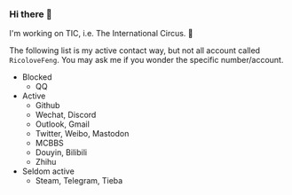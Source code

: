 ### Hi there 👋

I'm working on TIC, i.e. The International Circus. 🤡

The following list is my active contact way, but not all account called `RicoloveFeng`. You may ask me if you wonder the specific number/account.

* Blocked
  * QQ
* Active
  * Github
  * Wechat, Discord
  * Outlook, Gmail
  * Twitter, Weibo, Mastodon
  * MCBBS
  * Douyin, Bilibili
  * Zhihu
* Seldom active
  * Steam, Telegram, Tieba



<!--
**RicoloveFeng/RicoloveFeng** is a ✨ _special_ ✨ repository because its `README.md` (this file) appears on your GitHub profile.

Here are some ideas to get you started:

- 🔭 I’m currently working on ...
- 🌱 I’m currently learning ...
- 👯 I’m looking to collaborate on ...
- 🤔 I’m looking for help with ...
- 💬 Ask me about ...
- 📫 How to reach me: ...
- 😄 Pronouns: ...
- ⚡ Fun fact: ...
-->
